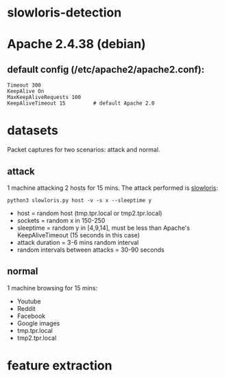 # slowloris-detection

# Apache 2.4.38 (debian)
## default config (/etc/apache2/apache2.conf): 
```
Timeout 300
KeepAlive On
MaxKeepAliveRequests 100
KeepAliveTimeout 15         # default Apache 2.0
```

# datasets

Packet captures for two scenarios: attack and normal.

## attack

1 machine attacking 2 hosts for 15 mins. The attack performed is [slowloris](https://github.com/gkbrk/slowloris):

```
python3 slowloris.py host -v -s x --sleeptime y
```

- host = random host (tmp.tpr.local or tmp2.tpr.local)
- sockets = random x in 150-250
- sleeptime = random y in [4,9,14], must be less than Apache's KeepAliveTimeout (15 seconds in this case)
- attack duration = 3-6 mins random interval
- random intervals between attacks = 30-90 seconds

## normal
1 machine browsing for 15 mins:

- Youtube
- Reddit
- Facebook
- Google images
- tmp.tpr.local
- tmp2.tpr.local

# feature extraction
